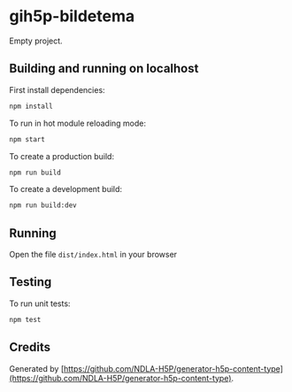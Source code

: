 # gih5p-bildetema

Empty project.

## Building and running on localhost

First install dependencies:

```sh
npm install
```

To run in hot module reloading mode:

```sh
npm start
```

To create a production build:

```sh
npm run build
```

To create a development build:

```sh
npm run build:dev
```

## Running

Open the file `dist/index.html` in your browser

## Testing

To run unit tests:

```sh
npm test
```

## Credits

Generated by [https://github.com/NDLA-H5P/generator-h5p-content-type](https://github.com/NDLA-H5P/generator-h5p-content-type).
